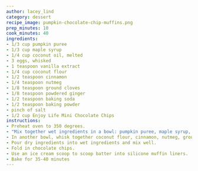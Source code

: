 ```yaml
---
author: lacey_lind
category: dessert
recipe_image: pumpkin-chocolate-chip-muffins.png
prep_minutes: 10
cook_minutes: 40
ingredients:
- 1/3 cup pumpkin puree
- 1/3 cup maple syrup
- 1/4 cup coconut oil, melted
- 3 eggs, whisked
- 1 teaspoon vanilla extract
- 1/4 cup coconut flour
- 1/2 teaspoon cinnamon
- 1/4 teaspoon nutmeg
- 1/8 teaspoon ground cloves
- 1/8 teaspoon powdered ginger
- 1/2 teaspoon baking soda
- 1/2 teaspoon baking powder
- pinch of salt
- 1/2 cup Enjoy Life Mini Chocolate Chips
instructions:
- Preheat oven to 350 degrees.
- "Mix together wet ingredients in a bowl: pumpkin puree, maple syrup, coconut oil, eggs, and vanilla extract."
- In another bowl, whisk together coconut flour, cinnamon, nutmeg, ground cloves, powdered ginger, baking soda, baking powder, and salt.
- Pour dry ingredients into wet ingredients and mix well.
- Fold in chocolate chips.
- Use an ice cream scoop to scoop batter into silicone muffin liners.
- Bake for 35-40 minutes
---
```

